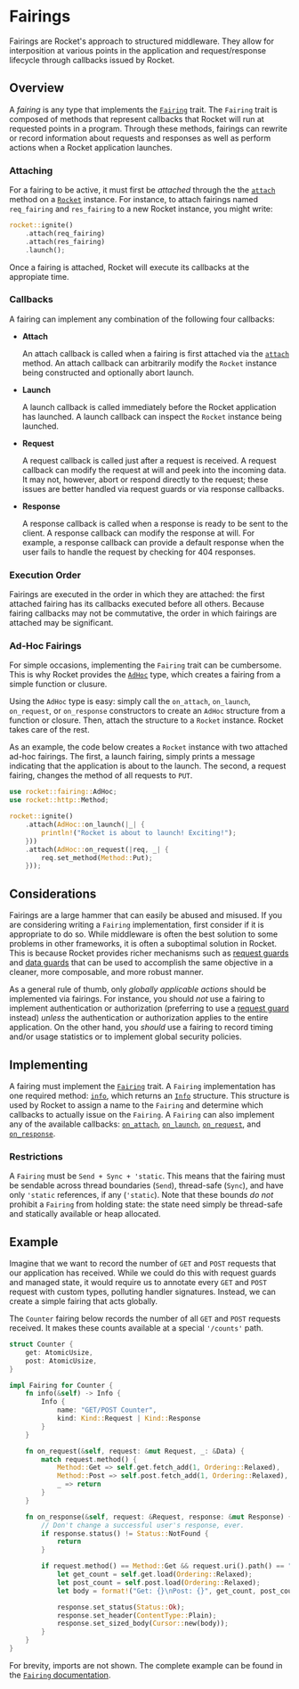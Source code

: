 # Fairings

Fairings are Rocket's approach to structured middleware. They allow for
interposition at various points in the application and request/response
lifecycle through callbacks issued by Rocket.

## Overview

A _fairing_ is any type that implements the [`Fairing`] trait. The `Fairing`
trait is composed of methods that represent callbacks that Rocket will run at
requested points in a program. Through these methods, fairings can rewrite or
record information about requests and responses as well as perform actions when
a Rocket application launches.

[`Fairing`]: https://api.rocket.rs/rocket/fairing/trait.Fairing.html

### Attaching

For a fairing to be active, it must first be _attached_ through the the
[`attach`] method on a [`Rocket`] instance. For instance, to attach fairings
named `req_fairing` and `res_fairing` to a new Rocket instance, you might write:

```rust
rocket::ignite()
    .attach(req_fairing)
    .attach(res_fairing)
    .launch();
```

Once a fairing is attached, Rocket will execute its callbacks at the appropiate
time.

[`attach`]: https://api.rocket.rs/rocket/struct.Rocket.html#method.attach
[`Rocket`]: https://api.rocket.rs/rocket/struct.Rocket.html

### Callbacks

A fairing can implement any combination of the following four callbacks:

  * **Attach**

    An attach callback is called when a fairing is first attached via the
    [`attach`](https://api.rocket.rs/rocket/struct.Rocket.html#method.attach)
    method. An attach callback can arbitrarily modify the `Rocket` instance
    being constructed and optionally abort launch.

  * **Launch**

    A launch callback is called immediately before the Rocket application has
    launched. A launch callback can inspect the `Rocket` instance being
    launched.

  * **Request**

    A request callback is called just after a request is received. A request
    callback can modify the request at will and peek into the incoming data. It
    may not, however, abort or respond directly to the request; these issues are
    better handled via request guards or via response callbacks.

  * **Response**

    A response callback is called when a response is ready to be sent to the
    client. A response callback can modify the response at will. For example, a
    response callback can provide a default response when the user fails to
    handle the request by checking for 404 responses.


### Execution Order

Fairings are executed in the order in which they are attached: the first
attached fairing has its callbacks executed before all others. Because fairing
callbacks may not be commutative, the order in which fairings are attached may
be significant.

### Ad-Hoc Fairings

For simple occasions, implementing the `Fairing` trait can be cumbersome. This
is why Rocket provides the [`AdHoc`] type, which creates a fairing from a simple
function or clusure.

Using the `AdHoc` type is easy: simply call the `on_attach`, `on_launch`,
`on_request`, or `on_response` constructors to create an `AdHoc` structure from
a function or closure. Then, attach the structure to a `Rocket` instance. Rocket
takes care of the rest.

As an example, the code below creates a `Rocket` instance with two attached
ad-hoc fairings. The first, a launch fairing, simply prints a message indicating
that the application is about to the launch. The second, a request fairing,
changes the method of all requests to `PUT`.

```rust
use rocket::fairing::AdHoc;
use rocket::http::Method;

rocket::ignite()
    .attach(AdHoc::on_launch(|_| {
        println!("Rocket is about to launch! Exciting!");
    }))
    .attach(AdHoc::on_request(|req, _| {
        req.set_method(Method::Put);
    }));
```

[`AdHoc`]: https://api.rocket.rs/rocket/fairing/enum.AdHoc.html

## Considerations

Fairings are a large hammer that can easily be abused and misused. If you
are considering writing a `Fairing` implementation, first consider if it is
appropriate to do so. While middleware is often the best solution to some
problems in other frameworks, it is often a suboptimal solution in Rocket.
This is because Rocket provides richer mechanisms such as [request guards]
and [data guards] that can be used to accomplish the same objective in a
cleaner, more composable, and more robust manner.

As a general rule of thumb, only _globally applicable actions_ should be
implemented via fairings. For instance, you should _not_ use a fairing to
implement authentication or authorization (preferring to use a [request
guard] instead) _unless_ the authentication or authorization applies to the
entire application. On the other hand, you _should_ use a fairing to record
timing and/or usage statistics or to implement global security policies.

[request guard]: https://api.rocket.rs/rocket/request/trait.FromRequest.html
[request guards]: https://api.rocket.rs/rocket/request/trait.FromRequest.html
[data guards]: https://api.rocket.rs/rocket/data/trait.FromData.html

## Implementing

A fairing must implement the [`Fairing`] trait. A `Fairing` implementation has
one required method: [`info`], which returns an [`Info`] structure. This
structure is used by Rocket to assign a name to the `Fairing` and determine
which callbacks to actually issue on the `Fairing`. A `Fairing` can also
implement any of the available callbacks: [`on_attach`], [`on_launch`],
[`on_request`], and [`on_response`].

[`Info`]: https://api.rocket.rs/rocket/fairing/struct.Info.html
[`info`]: https://api.rocket.rs/rocket/fairing/trait.Fairing.html#tymethod.info
[`on_attach`]: https://api.rocket.rs/rocket/fairing/trait.Fairing.html#method.on_attach
[`on_launch`]: https://api.rocket.rs/rocket/fairing/trait.Fairing.html#method.on_launch
[`on_request`]: https://api.rocket.rs/rocket/fairing/trait.Fairing.html#method.on_request
[`on_response`]: https://api.rocket.rs/rocket/fairing/trait.Fairing.html#method.on_response

### Restrictions

A `Fairing` must be `Send + Sync + 'static`. This means that the fairing must be
sendable across thread boundaries (`Send`), thread-safe (`Sync`), and have only
`'static` references, if any (`'static`). Note that these bounds _do not_
prohibit a `Fairing` from holding state: the state need simply be thread-safe
and statically available or heap allocated.

## Example

Imagine that we want to record the number of `GET` and `POST` requests that our
application has received. While we could do this with request guards and managed
state, it would require us to annotate every `GET` and `POST` request with
custom types, polluting handler signatures. Instead, we can create a simple
fairing that acts globally.

The `Counter` fairing below records the number of all `GET` and `POST` requests
received. It makes these counts available at a special `'/counts'` path.

```rust
struct Counter {
    get: AtomicUsize,
    post: AtomicUsize,
}

impl Fairing for Counter {
    fn info(&self) -> Info {
        Info {
            name: "GET/POST Counter",
            kind: Kind::Request | Kind::Response
        }
    }

    fn on_request(&self, request: &mut Request, _: &Data) {
        match request.method() {
            Method::Get => self.get.fetch_add(1, Ordering::Relaxed),
            Method::Post => self.post.fetch_add(1, Ordering::Relaxed),
            _ => return
        }
    }

    fn on_response(&self, request: &Request, response: &mut Response) {
        // Don't change a successful user's response, ever.
        if response.status() != Status::NotFound {
            return
        }

        if request.method() == Method::Get && request.uri().path() == "/counts" {
            let get_count = self.get.load(Ordering::Relaxed);
            let post_count = self.post.load(Ordering::Relaxed);
            let body = format!("Get: {}\nPost: {}", get_count, post_count);

            response.set_status(Status::Ok);
            response.set_header(ContentType::Plain);
            response.set_sized_body(Cursor::new(body));
        }
    }
}
```

For brevity, imports are not shown. The complete example can be found in the
[`Fairing`
documentation](https://api.rocket.rs/rocket/fairing/trait.Fairing.html#example).
